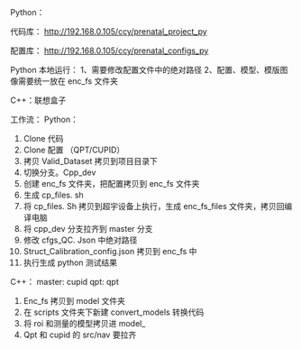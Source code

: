 
Python：

代码库：
http://192.168.0.105/ccy/prenatal_project_py

配置库：
http://192.168.0.105/ccy/prenatal_configs_py


Python 本地运行：
1、需要修改配置文件中的绝对路径
2、配置、模型、模版图像需要统一放在 enc_fs 文件夹

C++：联想盒子


工作流：
Python：
1. Clone 代码
2. Clone 配置 （QPT/CUPID）
3. 拷贝 Valid_Dataset 拷贝到项目目录下
4. 切换分支。Cpp_dev
5. 创建 enc_fs 文件夹，把配置拷贝到 enc_fs 文件夹
6. 生成 cp_files. sh
7. 将 cp_files. Sh 拷贝到超宇设备上执行，生成 enc_fs_files 文件夹，拷贝回编译电脑
8. 将 cpp_dev 分支拉齐到 master 分支
9. 修改 cfgs_QC. Json 中绝对路径
10. Struct_Calibration_config.json 拷贝到 enc_fs 中
11. 执行生成 python 测试结果

C++： master: cupid   qpt: qpt
1. Enc_fs 拷贝到 model 文件夹
2. 在 scripts 文件夹下新建 convert_models 转换代码
3. 将 roi 和测量的模型拷贝进 model_
4. Qpt 和 cupid 的 src/nav 要拉齐

